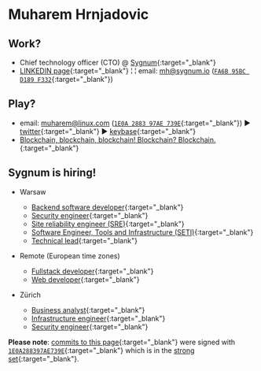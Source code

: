 # Muharem Hrnjadovic


## Work?

 * Chief technology officer (CTO) @ [Sygnum](https://www.sygnum.com/){:target="_blank"}
 * [LINKEDIN page](https://www.linkedin.com/in/mhrnjad/){:target="_blank"} &brvbar; &brvbar; email: [mh@sygnum.io](mailto:mh@sygnum.io) ([`FA6B 95BC D189 F332`](https://pgp.surfnet.nl/pks/lookup?op=get&search=0xFA6B95BCD189F332){:target="_blank"})


## Play?

 * email: [muharem@linux.com](mailto:muharem@linux.com) ([`1E0A 2883 97AE 739E`](https://pgp.surfnet.nl/pks/lookup?op=get&search=0x1E0A288397AE739E){:target="_blank"}) &#x25BA; [twitter](https://twitter.com/al_maisan){:target="_blank"} &#x25BA; [keybase](https://keybase.io/al_maisan){:target="_blank"}
 * [Blockchain, blockchain, blockchain! Blockchain? Blockchain.](https://web.tresorit.com/l#wQ7OdKar1BWQjNwU_S-0Iw){:target="_blank"}


## Sygnum is hiring!

 * Warsaw
   * [Backend software developer](https://web.tresorit.com/l#9RK7fuP9IBdZ9JKQJv-xwg){:target="_blank"}
   * [Security engineer](https://web.tresorit.com/l#5AsFvAnyP_hCNZbKHKwpgw){:target="_blank"}
   * [Site reliability engineer (SRE)](https://web.tresorit.com/l#2BZrxY3Aujh3u0eVYvQhuw){:target="_blank"}
   * [Software Engineer, Tools and Infrastructure (SETI)](https://web.tresorit.com/l#o4O2ZmJmmXL8ESoz3U_gMw){:target="_blank"}
   * [Technical lead](https://web.tresorit.com/l#GJMYWEyNaEHYuotqUf3XKQ){:target="_blank"}

 * Remote (European time zones)
   * [Fullstack developer](https://web.tresorit.com/l#A8Ol3Q1aUUZsUX3VUXYBQw){:target="_blank"}
   * [Web developer](https://web.tresorit.com/l#Oi2Xp6IQev9FwP77W3E9Sg){:target="_blank"}

 * Zürich
   * [Business analyst](jobs-zrh-ba.md){:target="_blank"}
   * [Infrastructure engineer](https://web.tresorit.com/l#fjvDf5Kv2nKv-1pyNEio5Q){:target="_blank"}
   * [Security engineer](https://web.tresorit.com/l#KY_FPe9AvGeqVsO_f5Y7UA){:target="_blank"}


**Please note**: [commits to this page](https://github.com/al-maisan/bcfail/commits/master){:target="_blank"} were signed with [`1E0A288397AE739E`](https://pgp.cs.uu.nl/stats/1e0a288397ae739e.html){:target="_blank"} which is in the [strong set](https://pgp.cs.uu.nl/plot/){:target="_blank"}.
